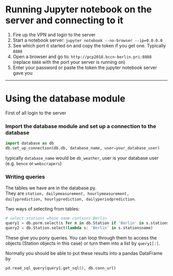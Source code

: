 # Running Jupyter notebook on the server and connecting to it

1. Fire up the VPN and login to the server
2. Start a notebook server: `jupyter notebook --no-browser --ip=0.0.0.0`
3. See which port it started on and copy the token if you get one. Typically `8888`
3. Open a browser and go to: `http://pcp2018.bccn-berlin.pri:8888` (replace `8888` with the port your server is running on)
4. Enter your password or paste the token the jupyter notebook server gave you

---


# Using the database module

First of all login to the server

### Import the database module and set up a connection to the database

```python
import database as db
db.set_up_connection(db.db, database_name, user=your_database_user)
```

typically `database_name` would be `db_weather`, user is your database user (e.g. `bence` or `webscrapers`)

### Writing queries

The tables we have are in the database.py.
<br>
They are `station, dailymeasurement, hourlymeasurement, dailyprediction, hourlyprediction, dailyperiodprediction`.

Two ways of selecting from tables:

```python
# select stations whose name contains Berlin
query1 = db.porm.select(s for m in db.Station if 'Berlin' in s.stationsname)
query2 = db.Station.select(lambda s: 'Berlin' in s.stationsname)
```

These give you pony queries. You can loop through them to access the objects (Station objects in this case) or turn them into a list by `query1[:]`.

Normally you should be able to put these results into a pandas DataFrame by

```python
pd.read_sql_query(query1.get_sql(), db.conn_url)
```
